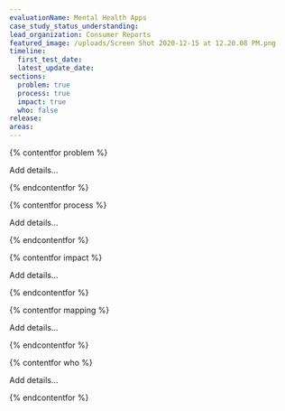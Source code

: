 ```yaml
---
evaluationName: Mental Health Apps
case_study_status_understanding:
lead_organization: Consumer Reports
featured_image: /uploads/Screen Shot 2020-12-15 at 12.20.08 PM.png
timeline:
  first_test_date:
  latest_update_date:
sections:
  problem: true
  process: true
  impact: true
  who: false
release:
areas:
---
```


{% contentfor problem %}

<div class="editable mt-3">Add details...</div>

{% endcontentfor %}

{% contentfor process %}

<div class="editable mt-3">Add details...</div>

{% endcontentfor %}

{% contentfor impact %}

<div class="editable mt-3">Add details...</div>

{% endcontentfor %}

{% contentfor mapping %}

<div class="editable mt-3">Add details...</div>

{% endcontentfor %}

{% contentfor who %}

<div class="editable mt-3">Add details...</div>

{% endcontentfor %}
